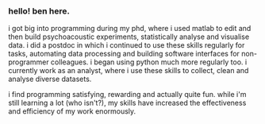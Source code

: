 ### hello! ben here.

i got big into programming during my phd, where i used matlab to edit and then build psychoacoustic experiments, statistically analyse and visualise data. i did a postdoc in which i continued to use these skills regularly for tasks, automating data processing and building software interfaces for non-programmer colleagues. i began using python much more regularly too. i currently work as an analyst, where i use these skills to collect, clean and analyse diverse datasets. 

i find programming satisfying, rewarding and actually quite fun. while i'm still learning a lot (who isn't?), my skills have increased the effectiveness and efficiency of my work enormously.
